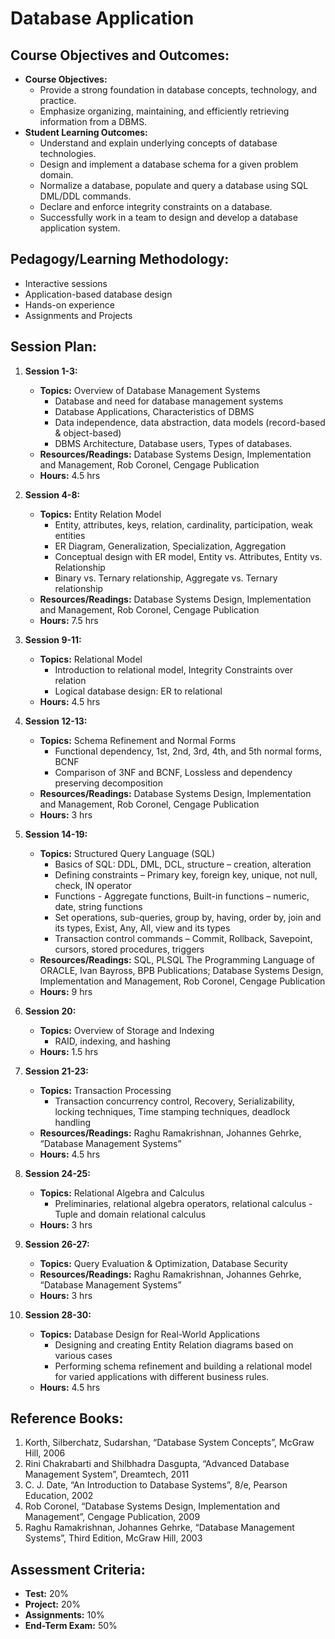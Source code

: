# Database Application

## Course Objectives and Outcomes:

- **Course Objectives:**
  - Provide a strong foundation in database concepts, technology, and practice.
  - Emphasize organizing, maintaining, and efficiently retrieving information from a DBMS.
- **Student Learning Outcomes:**
  - Understand and explain underlying concepts of database technologies.
  - Design and implement a database schema for a given problem domain.
  - Normalize a database, populate and query a database using SQL DML/DDL commands.
  - Declare and enforce integrity constraints on a database.
  - Successfully work in a team to design and develop a database application system.

## Pedagogy/Learning Methodology:

- Interactive sessions
- Application-based database design
- Hands-on experience
- Assignments and Projects

## Session Plan:

1. **Session 1-3:**

   - **Topics:** Overview of Database Management Systems
     - Database and need for database management systems
     - Database Applications, Characteristics of DBMS
     - Data independence, data abstraction, data models (record-based & object-based)
     - DBMS Architecture, Database users, Types of databases.
   - **Resources/Readings:** Database Systems Design, Implementation and Management, Rob Coronel, Cengage Publication
   - **Hours:** 4.5 hrs

2. **Session 4-8:**

   - **Topics:** Entity Relation Model
     - Entity, attributes, keys, relation, cardinality, participation, weak entities
     - ER Diagram, Generalization, Specialization, Aggregation
     - Conceptual design with ER model, Entity vs. Attributes, Entity vs. Relationship
     - Binary vs. Ternary relationship, Aggregate vs. Ternary relationship
   - **Resources/Readings:** Database Systems Design, Implementation and Management, Rob Coronel, Cengage Publication
   - **Hours:** 7.5 hrs

3. **Session 9-11:**

   - **Topics:** Relational Model
     - Introduction to relational model, Integrity Constraints over relation
     - Logical database design: ER to relational
   - **Hours:** 4.5 hrs

4. **Session 12-13:**

   - **Topics:** Schema Refinement and Normal Forms
     - Functional dependency, 1st, 2nd, 3rd, 4th, and 5th normal forms, BCNF
     - Comparison of 3NF and BCNF, Lossless and dependency preserving decomposition
   - **Resources/Readings:** Database Systems Design, Implementation and Management, Rob Coronel, Cengage Publication
   - **Hours:** 3 hrs

5. **Session 14-19:**

   - **Topics:** Structured Query Language (SQL)
     - Basics of SQL: DDL, DML, DCL, structure – creation, alteration
     - Defining constraints – Primary key, foreign key, unique, not null, check, IN operator
     - Functions - Aggregate functions, Built-in functions – numeric, date, string functions
     - Set operations, sub-queries, group by, having, order by, join and its types, Exist, Any, All, view and its types
     - Transaction control commands – Commit, Rollback, Savepoint, cursors, stored procedures, triggers
   - **Resources/Readings:** SQL, PLSQL The Programming Language of ORACLE, Ivan Bayross, BPB Publications; Database Systems Design, Implementation and Management, Rob Coronel, Cengage Publication
   - **Hours:** 9 hrs

6. **Session 20:**

   - **Topics:** Overview of Storage and Indexing
     - RAID, indexing, and hashing
   - **Hours:** 1.5 hrs

7. **Session 21-23:**

   - **Topics:** Transaction Processing
     - Transaction concurrency control, Recovery, Serializability, locking techniques, Time stamping techniques, deadlock handling
   - **Resources/Readings:** Raghu Ramakrishnan, Johannes Gehrke, “Database Management Systems”
   - **Hours:** 4.5 hrs

8. **Session 24-25:**

   - **Topics:** Relational Algebra and Calculus
     - Preliminaries, relational algebra operators, relational calculus - Tuple and domain relational calculus
   - **Hours:** 3 hrs

9. **Session 26-27:**

   - **Topics:** Query Evaluation & Optimization, Database Security
   - **Resources/Readings:** Raghu Ramakrishnan, Johannes Gehrke, “Database Management Systems”
   - **Hours:** 3 hrs

10. **Session 28-30:**
    - **Topics:** Database Design for Real-World Applications
      - Designing and creating Entity Relation diagrams based on various cases
      - Performing schema refinement and building a relational model for varied applications with different business rules.
    - **Hours:** 4.5 hrs

## Reference Books:

1. Korth, Silberchatz, Sudarshan, “Database System Concepts”, McGraw Hill, 2006
2. Rini Chakrabarti and Shilbhadra Dasgupta, “Advanced Database Management System”, Dreamtech, 2011
3. C. J. Date, “An Introduction to Database Systems”, 8/e, Pearson Education, 2002
4. Rob Coronel, “Database Systems Design, Implementation and Management”, Cengage Publication, 2009
5. Raghu Ramakrishnan, Johannes Gehrke, “Database Management Systems”, Third Edition, McGraw Hill, 2003

## Assessment Criteria:

- **Test:** 20%
- **Project:** 20%
- **Assignments:** 10%
- **End-Term Exam:** 50%
